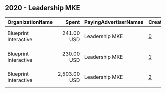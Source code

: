 ## 2020 - Leadership MKE 
|OrganizationName|Spent|PayingAdvertiserNames|CreativeUrls|Impressions|Genders|AgeBrackets|CountryCodes|BillingAddresses|CandidateBallotInformation|
|:---|---:|:---|:---|---:|:---|:---|:---|:---|:---|
|Blueprint Interactive|241.00 USD|Leadership MKE|[0](https://www.snap.com/political-ads/asset/8264ff71c24f08eba7061c69fb26f39c7e2d2e885e2e4ce128e3b4e10786f314?mediaType=mp4)|78,076||18+|united states|"1730 Rhode Island Ave NW Suite 1014,Washington,20036,US"|Leadership MKE|
|Blueprint Interactive|230.00 USD|Leadership MKE|[1](https://www.snap.com/political-ads/asset/6332441ced6d5bc07617c9434e791ecdf3469b8a0c845eb1a6ffdad4d6a41efc?mediaType=mp4)|68,590||18+|united states|"1730 Rhode Island Ave NW Suite 1014,Washington,20036,US"|Leadership MKE|
|Blueprint Interactive|2,503.00 USD|Leadership MKE|[2](https://www.snap.com/political-ads/asset/cec3d7e11c4deb41557d56979b19ce1c776b742f1d7a52e29558f0f27e0610c2?mediaType=mp4)|886,114||18+|united states|"1730 Rhode Island Ave NW Suite 1014,Washington,20036,US"|Leadership MKE|
